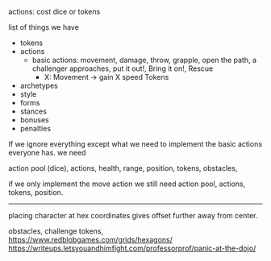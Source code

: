 actions: cost dice or tokens


list of things we have
* tokens
* actions
    * basic actions: movement, damage, throw, grapple, open the path, a challenger approaches, put it out!, Bring it on!, Rescue
        * X: Movement -> gain X speed Tokens
* archetypes
* style
* forms
* stances
* bonuses
* penalties


If we ignore everything except what we need to implement the basic actions everyone has.  we need

action pool (dice), actions, health, range, position, tokens, obstacles, 

if we only implement the move action we still need
action pool, actions, tokens, position. 

---
placing character at hex coordinates gives offset further away from center.

obstacles, challenge tokens, 
https://www.redblobgames.com/grids/hexagons/
https://writeups.letsyouandhimfight.com/professorprof/panic-at-the-dojo/